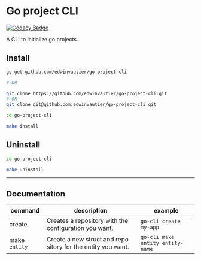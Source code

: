 # Go project CLI

[![Codacy Badge](https://api.codacy.com/project/badge/Grade/e7702b31c8da4367b4dd9a193a92dcd7)](https://app.codacy.com/manual/edwin.vautier/go-project-cli?utm_source=github.com&utm_medium=referral&utm_content=edwinvautier/go-project-cli&utm_campaign=Badge_Grade_Dashboard)

A CLI to initialize go projects.

## Install

```sh
go get github.com/edwinvautier/go-project-cli

# OR

git clone https://github.com/edwinvautier/go-project-cli.git
# OR
git clone git@github.com:edwinvautier/go-project-cli.git

cd go-project-cli

make install
```

## Uninstall

```sh
cd go-project-cli

make uninstall
```

* * *

## Documentation

| command       | description                                                   | example                          |
| ------------- | ------------------------------------------------------------- | -------------------------------- |
| create        | Creates a repository with the configuration you want.         | `go-cli create my-app`           |
| make `entity` | Create a new struct and repo  sitory for the entity you want. | `go-cli make entity entity-name` |
